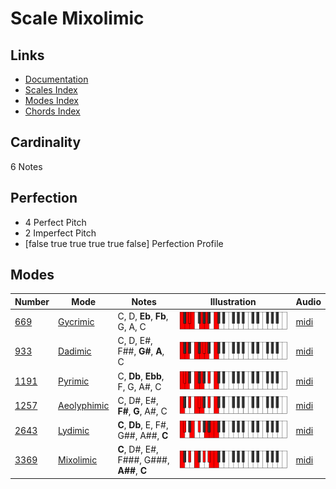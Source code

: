 # Scale Mixolimic

## Links

- [Documentation](index.md)
- [Scales Index](Scales.md)
- [Modes Index](Modes.md)
- [Chords Index](Chords.md)

## Cardinality

6 Notes

## Perfection

- 4 Perfect Pitch
- 2 Imperfect Pitch
- [false true true true true false] Perfection Profile

## Modes

| Number | Mode | Notes | Illustration | Audio |
|--------|------|-------|--------------|-------|
| [669](https://ianring.com/musictheory/scales/669) | [Gycrimic](ModeGycrimic.md) | C, D, **Eb**, **Fb**, G, A, C | ![CNaturalGycrimic](ModeCNaturalGycrimic.png) | [midi](https://github.com/edipermadi/music/blob/main/docs/ModeCNaturalGycrimic.mid?raw=true) | 
| [933](https://ianring.com/musictheory/scales/933) | [Dadimic](ModeDadimic.md) | C, D, E#, F##, **G#**, **A**, C | ![CNaturalDadimic](ModeCNaturalDadimic.png) | [midi](https://github.com/edipermadi/music/blob/main/docs/ModeCNaturalDadimic.mid?raw=true) | 
| [1191](https://ianring.com/musictheory/scales/1191) | [Pyrimic](ModePyrimic.md) | C, **Db**, **Ebb**, F, G, A#, C | ![CNaturalPyrimic](ModeCNaturalPyrimic.png) | [midi](https://github.com/edipermadi/music/blob/main/docs/ModeCNaturalPyrimic.mid?raw=true) | 
| [1257](https://ianring.com/musictheory/scales/1257) | [Aeolyphimic](ModeAeolyphimic.md) | C, D#, E#, **F#**, **G**, A#, C | ![CNaturalAeolyphimic](ModeCNaturalAeolyphimic.png) | [midi](https://github.com/edipermadi/music/blob/main/docs/ModeCNaturalAeolyphimic.mid?raw=true) | 
| [2643](https://ianring.com/musictheory/scales/2643) | [Lydimic](ModeLydimic.md) | **C**, **Db**, E, F#, G##, A##, **C** | ![CNaturalLydimic](ModeCNaturalLydimic.png) | [midi](https://github.com/edipermadi/music/blob/main/docs/ModeCNaturalLydimic.mid?raw=true) | 
| [3369](https://ianring.com/musictheory/scales/3369) | [Mixolimic](ModeMixolimic.md) | **C**, D#, E#, F###, G###, **A##**, **C** | ![CNaturalMixolimic](ModeCNaturalMixolimic.png) | [midi](https://github.com/edipermadi/music/blob/main/docs/ModeCNaturalMixolimic.mid?raw=true) | 
